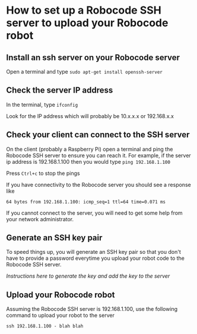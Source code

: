 # How to set up a Robocode SSH server to upload your Robocode robot

## Install an ssh server on your Robocode server

Open a terminal and type ```sudo apt-get install openssh-server```

## Check the server IP address

In the terminal, type ```ifconfig```

Look for the IP address which will probably be 10.x.x.x or 192.168.x.x

## Check your client can connect to the SSH server

On the client (probably a Raspberry Pi) open a terminal and ping the Robocode SSH server to ensure you can reach it.  For example, if the server ip address is 192.168.1.100 then you would type ```ping 192.168.1.100```

Press ```Ctrl+c``` to stop the pings

If you have connectivity to the Robocode server you should see a response like

```64 bytes from 192.168.1.100: icmp_seq=1 ttl=64 time=0.071 ms```

If you cannot connect to the server, you will need to get some help from your network administrator.

## Generate an SSH key pair

To speed things up, you will generate an SSH key pair so that you don't have to provide a password everytime you upload your robot code to the Robocode SSH server.

*Instructions here to generate the key and add the key to the server*

## Upload your Robocode robot

Assuming the Robocode SSH server is 192.168.1.100, use the following command to upload your robot to the server

```ssh 192.168.1.100 - blah blah```


